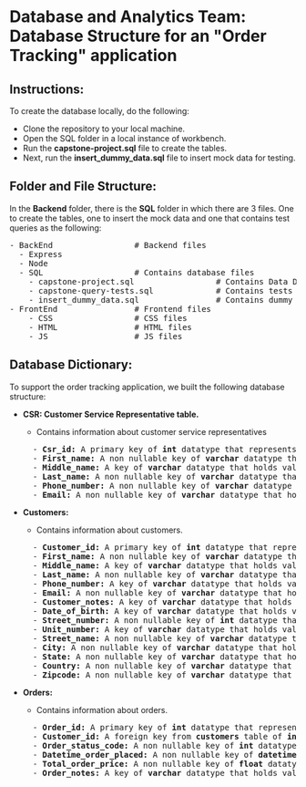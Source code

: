 # Database and Analytics Team: Database Structure for an "Order Tracking" application

## Instructions: 
To create the database locally, do the following: 
  - Clone the repository to your local machine.
  - Open the SQL folder in a local instance of workbench.
  - Run the **capstone-project.sql** file to create the tables. 
  - Next, run the **insert_dummy_data.sql** file to insert mock data for testing. 


## Folder and File Structure:

In the **Backend** folder, there is the **SQL** folder in which there are 3 files. One to create the tables, one to insert the mock data and one that contains test queries as the following:

<pre>
- BackEnd                 # Backend files 
  - Express              
  - Node              
  - SQL                   # Contains database files
    - capstone-project.sql                 # Contains Data Definition Language of the database
    - capstone-query-tests.sql             # Contains tests queries
    - insert_dummy_data.sql                # Contains dummy data. 
- FrontEnd                # Frontend files
    - CSS                 # CSS files 
    - HTML                # HTML files
    - JS                  # JS files
</pre>

## Database Dictionary: 

To support the order tracking application, we built the following database structure: 

- **CSR: Customer Service Representative table.**
  - Contains information about customer service representatives 
  <pre>
    - <b>Csr_id:</b> A primary key of <b>int</b> datatype that represents a unique ID for each customer service representative. 
    - <b>First_name:</b> A non nullable key of <b>varchar</b> datatype that holds values for the first names of customer service representatives.
    - <b>Middle_name:</b> A key of <b>varchar</b> datatype that holds values for the middle names of customer service representatives.
    - <b>Last_name:</b> A non nullable key of <b>varchar</b> datatype that holds values for the middle names of customer service representatives.
    - <b>Phone_number:</b> A non nullable key of <b>varchar</b> datatype that holds values for the phone numbers of customer service representatives.
    - <b>Email:</b> A non nullable key of <b>varchar</b> datatype that holds values for the emails of customer service representatives. 
  </pre>

- **Customers:**
  - Contains information about customers. 
  <pre>
    - <b>Customer_id:</b> A primary key of <b>int</b> datatype that represents a unique ID for each customer. 
    - <b>First_name:</b> A non nullable key of <b>varchar</b> datatype that holds values for the first names of customers. 
    - <b>Middle_name:</b> A key of <b>varchar</b> datatype that holds values for the middle names of customers. 
    - <b>Last_name:</b> A non nullable key of <b>varchar</b> datatype that holds values for the middle names of customers. 
    - <b>Phone_number:</b> A key of <b>varchar</b> datatype that holds values for the phone numbers of customers. 
    - <b>Email:</b> A non nullable key of <b>varchar</b> datatype that holds values for the emails of customers. 
    - <b>Customer_notes:</b> A key of <b>varchar</b> datatype that holds values for customer notes. 
    - <b>Date_of_birth:</b> A key of <b>varchar</b> datatype that holds values for date of birth of customers. 
    - <b>Street_number:</b> A non nullable key of <b>int</b> datatype that holds values for street numbers for the address. 
    - <b>Unit_number:</b> A key of <b>varchar</b> datatype that holds values for unit numbers. 
    - <b>Street_name:</b> A non nullable key of <b>varchar</b> datatype that holds values for street names. 
    - <b>City:</b> A non nullable key of <b>varchar</b> datatype that holds values for city names. 
    - <b>State:</b> A non nullable key of <b>varchar</b> datatype that holds values for state names.
    - <b>Country:</b> A non nullable key of <b>varchar</b> datatype that holds values for country names.
    - <b>Zipcode:</b> A non nullable key of <b>varchar</b> datatype that holds values for zipcodes. 
  </pre>

- **Orders:**
  - Contains information about orders.
  <pre>
    - <b>Order_id:</b> A primary key of <b>int</b> datatype that represents a unique ID for each order.
    - <b>Customer_id:</b> A foreign key from <b>customers</b> table of <b>int</b> datatype that represents a unique ID for each customer.
    - <b>Order_status_code:</b> A non nullable key of <b>int</b> datatype that represents the status of an order. 
    - <b>Datetime_order_placed:</b> A non nullable key of <b>datetime</b> datatype that holds values for datetimes of when orders are being placed. 
    - <b>Total_order_price:</b> A non nullable key of <b>float</b> datatype that holds values for the total price of orders. 
    - <b>Order_notes:</b> A key of <b>varchar</b> datatype that holds values for order notes. 
  </pre>
